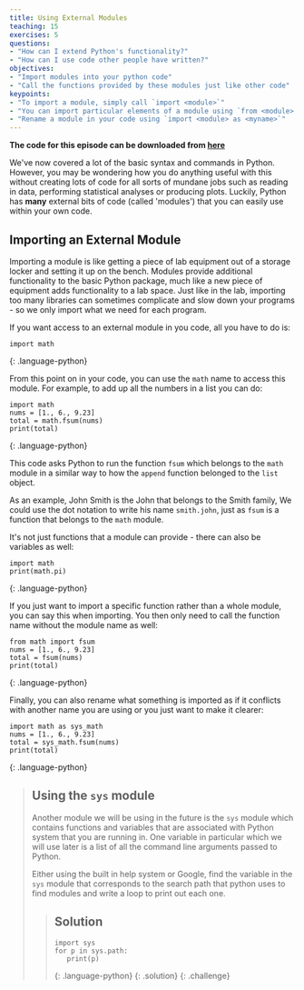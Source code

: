 ```yaml
---
title: Using External Modules
teaching: 15
exercises: 5
questions:
- "How can I extend Python's functionality?"
- "How can I use code other people have written?"
objectives:
- "Import modules into your python code"
- "Call the functions provided by these modules just like other code"
keypoints:
- "To import a module, simply call `import <module>`"
- "You can import particular elements of a module using `from <module> import <func>`"
- "Rename a module in your code using `import <module> as <myname>`"
---
```


**The code for this episode can be downloaded from [here](https://osf.io/r7v8b/download)**

We've now covered a lot of the basic syntax and commands in Python. However, you may be
wondering how you do anything useful with this without creating lots of code for all sorts
of mundane jobs such as reading in data, performing statistical analyses or producing plots.
Luckily, Python has **many** external bits of code (called 'modules') that you can easily
use within your own code.

## Importing an External Module

Importing a module is like getting a piece of lab equipment out of a storage locker and setting it
up on the bench. Modules provide additional functionality to the basic Python package, much like
a new piece of equipment adds functionality to a lab space. Just like in the lab, importing too
many libraries can sometimes complicate and slow down your programs - so we only import what we
need for each program.

If you want access to an external module in you code, all you have to do is:
~~~
import math
~~~
{: .language-python}

From this point on in your code, you can use the `math` name to access this module. For
example, to add up all the numbers in a list you can do:

~~~
import math
nums = [1., 6., 9.23]
total = math.fsum(nums)
print(total)
~~~
{: .language-python}

This code asks Python to run the function `fsum` which
belongs to the `math` module in a similar way to how the `append` function belonged to the
`list` object. 

As an example, John Smith is the John that belongs to the Smith family,
We could use the dot notation to write his name `smith.john`,
just as `fsum` is a function that belongs to the `math` module.

It's not just functions that a module can provide - there can also be variables as well:
~~~
import math
print(math.pi)
~~~
{: .language-python}

If you just want to import a specific function rather than a whole module, you can say this
when importing. You then only need to call the function name without the module name as well:
~~~
from math import fsum
nums = [1., 6., 9.23]
total = fsum(nums)
print(total)
~~~
{: .language-python}

Finally, you can also rename what something is imported as if it conflicts with another 
name you are using or you just want to make it clearer:

~~~
import math as sys_math
nums = [1., 6., 9.23]
total = sys_math.fsum(nums)
print(total)
~~~
{: .language-python}

> ## Using the `sys` module
>
> Another module we will be using in the future is the `sys` module which contains functions
> and variables that are associated with Python system that you are running in. One variable
> in particular which we will use later is a list of all the command line arguments passed to 
> Python.
>
> Either using the built in help system or Google, find the variable in the `sys` module that
> corresponds to the search path that python uses to find modules and write a loop to print out each one.
> 
> > ## Solution
> > ~~~
> > import sys
> > for p in sys.path:
> >    print(p)
> > ~~~
> > {: .language-python}
> {: .solution}
{: .challenge}
